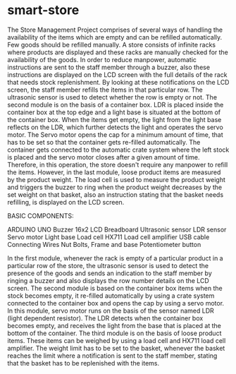 # smart-store
The Store Management Project comprises of several ways of handling the availability of the items which are empty and can be refilled automatically. Few goods should be refilled manually.  A store consists of infinite racks where products are displayed and these racks are manually checked for the availability of the goods. In order to reduce manpower, automatic instructions are sent to the staff member through a buzzer, also these instructions are displayed on the LCD screen with the full details of the rack that needs stock replenishment. By looking at these notifications on the LCD screen, the staff member refills the items in that particular row. The ultrasonic sensor is used to detect whether the row is empty or not. The second module is on the basis of a container box. LDR is placed inside the container box at the top edge and a light base is situated at the bottom of the container box. When the items get empty, the light from the light base reflects on the LDR, which further detects the light and operates the servo motor. The Servo motor opens the cap for a minimum amount of time, that has to be set so that the container gets re-filled automatically. The container gets connected to the automatic crate system where the left stock is placed and the servo motor closes after a given amount of time. Therefore, in this operation, the store doesn't require any manpower to refill the items. However, in the last module, loose product items are measured by the product weight. The load cell is used to measure the product weight and triggers the buzzer to ring when the product weight decreases by the set weight on that basket, also an instruction stating that the basket needs refilling, is displayed on the LCD screen. 

BASIC COMPONENTS:

ARDUINO UNO 
Buzzer
16x2 LCD 
Breadboard
Ultrasonic sensor
LDR sensor
Servo motor
Light base
Load cell
HX711 Load cell amplifier
USB cable
Connecting Wires
Nut Bolts, Frame and base
Potentiometer
button

In the first module, whenever the rack is empty of a particular product in a particular row of the store, the ultrasonic sensor is used to detect the presence of the goods and sends an indication to the staff member by ringing a buzzer and also displays the row number details on the LCD screen. The second module is based on the container box items when the stock becomes empty, it re-filled automatically by using a crate system connected to the container box and opens the cap by using a servo motor. In this module, servo motor runs on the basis of the sensor named LDR (light dependent resistor). The LDR detects when the container box becomes empty, and receives the light from the base that is placed at the bottom of the container. The third module is on the basis of loose product items. These items can be weighed by using a load cell and HX711 load cell amplifier.  The weight limit has to be set to the basket, whenever the basket reaches the limit where a notification is sent to the staff member, stating that the basket has to be replenished with the items.

